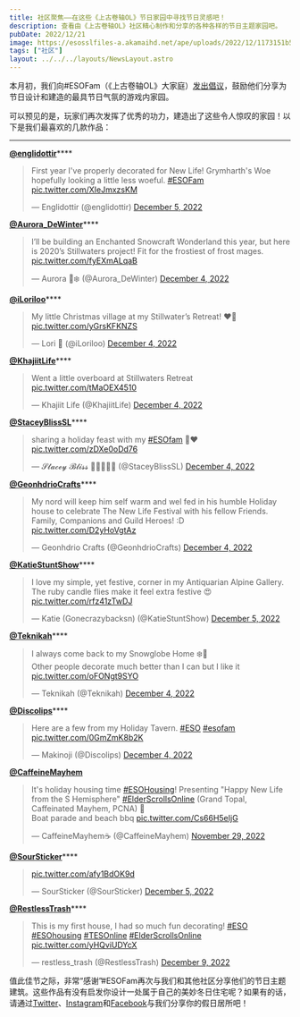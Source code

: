 ```yaml
---
title: 社区聚焦——在这些《上古卷轴OL》节日家园中寻找节日灵感吧！
description: 查看由《上古卷轴OL》社区精心制作和分享的各种各样的节日主题家园吧。
pubDate: 2022/12/21
image: https://esosslfiles-a.akamaihd.net/ape/uploads/2022/12/1173151b55855a58496531a40ade0fa7.jpg
tags: ["社区"]
layout: ../../../layouts/NewsLayout.astro
---
```


本月初，我们向#ESOFam（《上古卷轴OL》大家庭）[发出倡议](https://twitter.com/TESOnline/status/1599418271601655810)，鼓励他们分享为节日设计和建造的最具节日气氛的游戏内家园。

可以预见的是，玩家们再次发挥了优秀的功力，建造出了这些令人惊叹的家园！以下是我们最喜欢的几款作品：

---

[**@englidottir**](https://twitter.com/englidottir)****

> First year I've properly decorated for New Life! Grymharth's Woe hopefully looking a little less woeful.
> [#ESOFam](https://twitter.com/hashtag/ESOFam?src=hash&ref_src=twsrc%5Etfw)
> [pic.twitter.com/XIeJmxzsKM](https://t.co/XIeJmxzsKM)
>
> — Englidottir (@englidottir)
> [December 5, 2022](https://twitter.com/englidottir/status/1599649256486600704?ref_src=twsrc%5Etfw)

[**@Aurora\_DeWinter**](https://twitter.com/Aurora_DeWinter)****

> I’ll be building an Enchanted Snowcraft Wonderland this year, but here is 2020’s Stillwaters project! Fit for the
> frostiest of frost mages. [pic.twitter.com/fyEXmALqaB](https://t.co/fyEXmALqaB)
>
> — Aurora 🍂❄️ (@Aurora\_DeWinter)
> [December 4, 2022](https://twitter.com/Aurora_DeWinter/status/1599421705444675584?ref_src=twsrc%5Etfw)

[**@iLoriloo**](https://twitter.com/iLoriloo)****

> My little Christmas village at my Stillwater’s Retreat! ❤️💚 [pic.twitter.com/yGrsKFKNZS](https://t.co/yGrsKFKNZS)
>
> — Lori 🌿 (@iLoriloo) [December 4, 2022](https://twitter.com/iLoriloo/status/1599537984319418368?ref_src=twsrc%5Etfw)

[**@KhajiitLife**](https://twitter.com/KhajiitLife)****

> Went a little overboard at Stillwaters Retreat [pic.twitter.com/tMaOEX4510](https://t.co/tMaOEX4510)
>
> — Khajiit Life (@KhajiitLife)
> [December 4, 2022](https://twitter.com/KhajiitLife/status/1599485575769489408?ref_src=twsrc%5Etfw)

[**@StaceyBlissSL**](https://twitter.com/StaceyBlissSL)****

> sharing a holiday feast with my [#ESOfam](https://twitter.com/hashtag/ESOfam?src=hash&ref_src=twsrc%5Etfw) 🏡❤️
> [pic.twitter.com/zDXe0oDd76](https://t.co/zDXe0oDd76)
>
> — 𝓢𝓽𝓪𝓬𝓮𝔂 𝓑𝓵𝓲𝓼𝓼 🏳️‍⚧️💘🏳️‍🌈 (@StaceyBlissSL)
> [December 4, 2022](https://twitter.com/StaceyBlissSL/status/1599533874169622529?ref_src=twsrc%5Etfw)

[**@GeonhdrioCrafts**](https://twitter.com/GeonhdrioCrafts)****

> My nord will keep him self warm and wel fed in his humble Holiday house to celebrate The New Life Festival with his
> fellow Friends. Family, Companions and Guild Heroes! :D [pic.twitter.com/D2yHoVgtAz](https://t.co/D2yHoVgtAz)
>
> — Geonhdrio Crafts (@GeonhdrioCrafts)
> [December 4, 2022](https://twitter.com/GeonhdrioCrafts/status/1599495175365332993?ref_src=twsrc%5Etfw)

[**@KatieStuntShow**](https://twitter.com/KatieStuntShow)****

> I love my simple, yet festive, corner in my Antiquarian Alpine Gallery. The ruby candle flies make it feel extra
> festive 😍 [pic.twitter.com/rfz41zTwDJ](https://t.co/rfz41zTwDJ)
>
> — Katie (Gonecrazybacksn) (@KatieStuntShow)
> [December 5, 2022](https://twitter.com/KatieStuntShow/status/1599665097462665216?ref_src=twsrc%5Etfw)

[**@Teknikah**](https://twitter.com/Teknikah)****

> I always come back to my Snowglobe Home ❄️🥰\
> Other people decorate much better than I can but I like it [pic.twitter.com/oFONgt9SYO](https://t.co/oFONgt9SYO)
>
> — Teknikah (@Teknikah) [December 4, 2022](https://twitter.com/Teknikah/status/1599426345347391488?ref_src=twsrc%5Etfw)

[**@Discolips**](https://twitter.com/Discolips)****

> Here are a few from my Holiday Tavern. [#ESO](https://twitter.com/hashtag/ESO?src=hash&ref_src=twsrc%5Etfw)
> [#esofam](https://twitter.com/hashtag/esofam?src=hash&ref_src=twsrc%5Etfw)
> [pic.twitter.com/0GmZmK8b2K](https://t.co/0GmZmK8b2K)
>
> — Makinoji (@Discolips)
> [December 4, 2022](https://twitter.com/Discolips/status/1599480445955059713?ref_src=twsrc%5Etfw)

[**@CaffeineMayhem**](https://twitter.com/CaffeineMayhem)

> It's holiday housing time [#ESOHousing](https://twitter.com/hashtag/ESOHousing?src=hash&ref_src=twsrc%5Etfw)!
> Presenting "Happy New Life from the S Hemisphere"
> [#ElderScrollsOnline](https://twitter.com/hashtag/ElderScrollsOnline?src=hash&ref_src=twsrc%5Etfw) (Grand Topal,
> Caffeinated Mayhem, PCNA) 🧵\
> Boat parade and beach bbq [pic.twitter.com/Cs66H5eIjG](https://t.co/Cs66H5eIjG)
>
> — CaffeineMayhem☕️ (@CaffeineMayhem)
> [November 29, 2022](https://twitter.com/CaffeineMayhem/status/1597645670701469696?ref_src=twsrc%5Etfw)

[**@SourSticker**](https://twitter.com/SourSticker)****

> [pic.twitter.com/afy1BdOK9d](https://t.co/afy1BdOK9d)
>
> — SourSticker (@SourSticker)
> [December 5, 2022](https://twitter.com/SourSticker/status/1599744283363659776?ref_src=twsrc%5Etfw)

[**@RestlessTrash**](https://twitter.com/RestlessTrash)****

> This is my first house, I had so much fun decorating!
> [#ESO](https://twitter.com/hashtag/ESO?src=hash&ref_src=twsrc%5Etfw)
> [#ESOhousing](https://twitter.com/hashtag/ESOhousing?src=hash&ref_src=twsrc%5Etfw)
> [#TESOnline](https://twitter.com/hashtag/TESOnline?src=hash&ref_src=twsrc%5Etfw)
> [#ElderScrollsOnline](https://twitter.com/hashtag/ElderScrollsOnline?src=hash&ref_src=twsrc%5Etfw)
> [pic.twitter.com/yHQviUDYcX](https://t.co/yHQviUDYcX)
>
> — restless\_trash (@RestlessTrash)
> [December 9, 2022](https://twitter.com/RestlessTrash/status/1601244234283364352?ref_src=twsrc%5Etfw)

值此佳节之际，非常“感谢”#ESOFam再次与我们和其他社区分享他们的节日主题建筑。这些作品有没有启发你设计一处属于自己的美妙冬日住宅呢？如果有的话，请通过[Twitter](https://twitter.com/TESOnline)、[Instagram](https://www.instagram.com/elderscrollsonline/)和[Facebook](https://www.facebook.com/elderscrollsonline)与我们分享你的假日居所吧！
